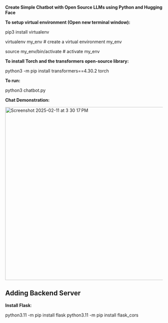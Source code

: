 <b>Create Simple Chatbot with Open Source LLMs using Python and Hugging Face</b>



<b>To setup virtual environment (Open new terminal window):</b>

pip3 install virtualenv 

virtualenv my_env # create a virtual environment my_env

source my_env/bin/activate # activate my_env



<b>To install Torch and the transformers open-source library:</b>

python3 -m pip install transformers==4.30.2 torch



<b>To run:</b>

python3 chatbot.py

<b>Chat Demonstration:</b>

<img width="552" alt="Screenshot 2025-02-11 at 3 30 17 PM" src="https://github.com/user-attachments/assets/96fc57dc-5825-4fe0-be8c-3a39ccd6ed0f" />


<H2>Adding Backend Server</H2>


<b>Install Flask</b>:

python3.11 -m pip install flask
python3.11 -m pip install flask_cors


